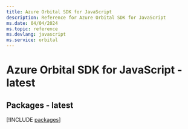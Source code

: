 ```yaml
---
title: Azure Orbital SDK for JavaScript
description: Reference for Azure Orbital SDK for JavaScript
ms.date: 04/04/2024
ms.topic: reference
ms.devlang: javascript
ms.service: orbital
---
```

# Azure Orbital SDK for JavaScript - latest
## Packages - latest
[!INCLUDE [packages](orbital-index.md)]